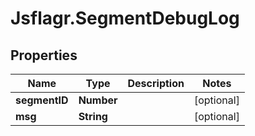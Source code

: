 # Jsflagr.SegmentDebugLog

## Properties
Name | Type | Description | Notes
------------ | ------------- | ------------- | -------------
**segmentID** | **Number** |  | [optional] 
**msg** | **String** |  | [optional] 



